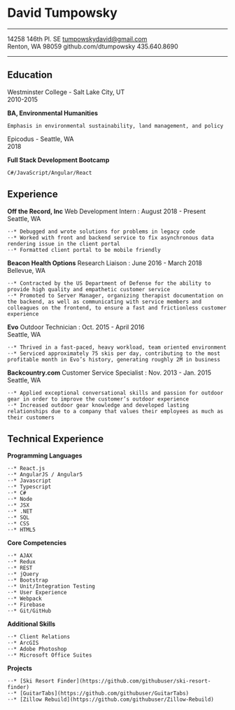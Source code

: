 David Tumpowsky
============

-------------------     ----------------------------
14258 146th Pl. SE          tumpowskydavid@gmail.com\
Renton, WA 98059               github.com/dtumpowsky
                                        435.640.8690
-------------------     ----------------------------

Education
---------

Westminster College - Salt Lake City, UT\
2010-2015

   **BA, Environmental Humanities**

    Emphasis in environmental sustainability, land management, and policy

Epicodus - Seattle, WA\
2018

   **Full Stack Development Bootcamp**

    C#/JavaScript/Angular/React

Experience
----------

**Off the Record, Inc**
Web Development Intern : August 2018 - Present\
Seattle, WA

    ⋅⋅* Debugged and wrote solutions for problems in legacy code
    ⋅⋅* Worked with front and backend service to fix asynchronous data rendering issue in the client portal
    ⋅⋅* Formatted client portal to be mobile friendly


**Beacon Health Options**
Research Liaison : June 2016 - March 2018\
Bellevue, WA

    ⋅⋅* Contracted by the US Department of Defense for the ability to provide high quality and empathetic customer service
    ⋅⋅* Promoted to Server Manager, organizing therapist documentation on the backend, as well as communicating with service members and colleagues on the frontend, to ensure a fast and frictionless customer experience


**Evo**
Outdoor Technician : Oct. 2015 - April 2016\
Seattle, WA

    ⋅⋅* Thrived in a fast-paced, heavy workload, team oriented environment
    ⋅⋅* Serviced approximately 75 skis per day, contributing to the most profitable month in Evo’s history, generating roughly 2M in business


**Backcountry.com**
Customer Service Specialist : Nov. 2013 - Jan. 2015\
Seattle, WA

    ⋅⋅* Applied exceptional conversational skills and passion for outdoor gear in order to improve the customer’s outdoor experience
    ⋅⋅* Increased outdoor gear knowledge and developed lasting relationships due to a company that values their employees as much as their customers

Technical Experience
--------------------

**Programming Languages**

    ⋅⋅* React.js
    ⋅⋅* AngularJS / Angular5
    ⋅⋅* Javascript
    ⋅⋅* Typescript
    ⋅⋅* C#
    ⋅⋅* Node
    ⋅⋅* JSX
    ⋅⋅* .NET
    ⋅⋅* SQL
    ⋅⋅* CSS
    ⋅⋅* HTML5

**Core Competencies**

    ⋅⋅* AJAX
    ⋅⋅* Redux
    ⋅⋅* REST
    ⋅⋅* jQuery
    ⋅⋅* Bootstrap
    ⋅⋅* Unit/Integration Testing
    ⋅⋅* User Experience
    ⋅⋅* Webpack
    ⋅⋅* Firebase
    ⋅⋅* Git/GitHub

**Additional Skills**

    ⋅⋅* Client Relations
    ⋅⋅* ArcGIS
    ⋅⋅* Adobe Photoshop
    ⋅⋅* Microsoft Office Suites

**Projects**

    ⋅⋅* [Ski Resort Finder](https://github.com/githubuser/ski-resort-finder)
    ⋅⋅* [GuitarTabs](https://github.com/githubuser/GuitarTabs)
    ⋅⋅* [Zillow Rebuild](https://github.com/githubuser/Zillow-Rebuild)
